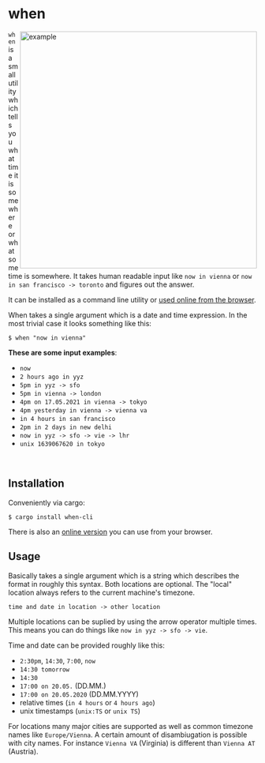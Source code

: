 # when

<img align="right" src="https://raw.githubusercontent.com/mitsuhiko/when/main/assets/hello.png" alt="example" width="480">

`when` is a small utility which tells you what time it is
somewhere or what some time is somewhere.  It takes human readable input like `now in vienna`
or `now in san francisco -> toronto` and figures out the answer.

It can be installed as a command line utility or [used online from the
browser](https://mitsuhiko.github.io/when/).

When takes a single argument which is a date and time expression.  In the most trivial
case it looks something like this:

```
$ when "now in vienna"
```

**These are some input examples**:

* `now`
* `2 hours ago in yyz`
* `5pm in yyz -> sfo`
* `5pm in vienna -> london`
* `4pm on 17.05.2021 in vienna -> tokyo`
* `4pm yesterday in vienna -> vienna va`
* `in 4 hours in san francisco`
* `2pm in 2 days in new delhi`
* `now in yyz -> sfo -> vie -> lhr`
* `unix 1639067620 in tokyo`

<br clear="left">

## Installation

Conveniently via cargo:

```
$ cargo install when-cli
```

There is also an [online version](https://mitsuhiko.github.io/when/) you can use
from your browser.

## Usage

Basically takes a single argument which is a string which describes the format
in roughly this syntax.  Both locations are optional.  The "local" location always
refers to the current machine's timezone.

```
time and date in location -> other location
```

Multiple locations can be suplied by using the arrow operator multiple times.  This
means you can do things like `now in yyz -> sfo -> vie`.

Time and date can be provided roughly like this:

* `2:30pm`, `14:30`, `7:00`, `now`
* `14:30 tomorrow`
* `14:30`
* `17:00 on 20.05.` (DD.MM.)
* `17:00 on 20.05.2020` (DD.MM.YYYY)
* relative times (`in 4 hours` or `4 hours ago`)
* unix timestamps (`unix:TS` or `unix TS`)

For locations many major cities are supported as well as common timezone names
like `Europe/Vienna`.  A certain amount of disambiugation is possible with city
names.  For instance `Vienna VA` (Virginia) is different than `Vienna AT`
(Austria).